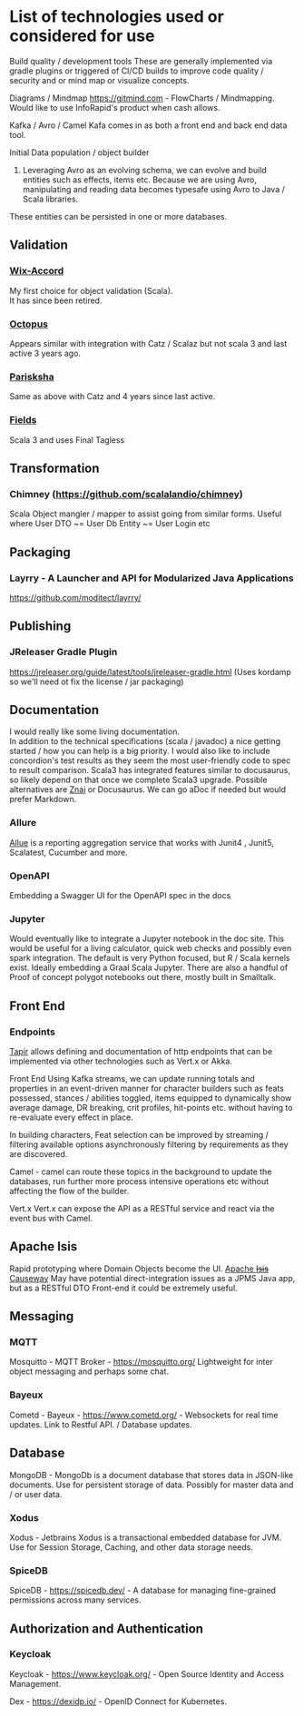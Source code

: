 # List of technologies used or considered for use

Build quality / development tools These are generally implemented via gradle plugins or triggered of CI/CD builds to
improve code quality / security and or mind map or visualize concepts.

Diagrams / Mindmap <https://gitmind.com> - FlowCharts / Mindmapping. Would like to use InfoRapid's product when cash
allows.

Kafka / Avro / Camel Kafa comes in as both a front end and back end data tool.

Initial Data population / object builder

1. Leveraging Avro as an evolving schema, we can evolve and build entities such as effects, items etc. Because we are
   using Avro, manipulating and reading data becomes typesafe using Avro to Java / Scala libraries.

These entities can be persisted in one or more databases.

## Validation

### [Wix-Accord](https://github.com/wix-incubator/accord)

My first choice for object validation (Scala).  
It has since been retired.

### [Octopus](https://github.com/krzemin/octopus)

Appears similar with integration with Catz / Scalaz but not scala 3 and last active 3 years ago.

### [Parisksha](https://github.com/ayushworks/pariksha)

Same as above with Catz and 4 years since last active.

### [Fields](https://jap-company.github.io/fields/)

Scala 3 and uses Final Tagless

## Transformation

### Chimney (https://github.com/scalalandio/chimney)

Scala Object mangler / mapper to assist going from similar forms.
Useful where User DTO ~= User Db Entity ~= User Login etc

## Packaging

### Layrry - A Launcher and API for Modularized Java Applications

https://github.com/moditect/layrry/

## Publishing

### JReleaser Gradle Plugin

https://jreleaser.org/guide/latest/tools/jreleaser-gradle.html
(Uses kordamp so we'll need ot fix the license / jar packaging)

## Documentation

I would really like some living documentation.  
In addition to the technical specifications (scala / javadoc) a nice getting started / how you can help is a big
priority. I would also like to include concordion's test results as they seem the most user-friendly code to spec to
result comparison. Scala3 has integrated features similar to docusaurus, so likely depend on that once we complete
Scala3 upgrade. Possible alternatives are [Znai](https://testingisdocumenting.org/znai/introduction/getting-started/) or
Docusaurus. We can go aDoc if needed but would prefer Markdown.

### Allure

[Allue](https://github.com/allure-framework) is a reporting aggregation service that works with Junit4 , Junit5, Scalatest, Cucumber and more.

### OpenAPI

Embedding a Swagger UI for the OpenAPI spec in the docs

### Jupyter

Would eventually like to integrate a Jupyter notebook in the doc site.
This would be useful for a living calculator, quick web checks and possibly even spark integration.
The default is very Python focused, but R / Scala kernels exist. Ideally embedding a Graal Scala Jupyter.
There are also a handful of Proof of concept polygot notebooks out there, mostly built in Smalltalk.

## Front End

### Endpoints

[Tapir](https://github.com/softwaremill/tapir)
allows defining and documentation of http endpoints that can be implemented via other technologies
such as Vert.x or Akka.

Front End Using Kafka streams, we can update running totals and properties in an event-driven manner for character
builders such as feats possessed, stances / abilities toggled, items equipped to dynamically show average damage, DR
breaking, crit profiles, hit-points etc. without having to re-evaluate every effect in place.

In building characters, Feat selection can be improved by streaming / filtering available options asynchronously
filtering by requirements as they are discovered.

Camel - camel can route these topics in the background to update the databases, run further more process intensive
operations etc without affecting the flow of the builder.

Vert.x Vert.x can expose the API as a RESTful service and react via the event bus with Camel.

## Apache Isis

Rapid prototyping where Domain Objects become the UI.
[Apache ~~Isis~~ Causeway](https://causeway.apache.org)
May have potential direct-integration issues as a JPMS Java app, but as a RESTful DTO Front-end it could be extremely useful.

## Messaging

### MQTT

Mosquitto - MQTT Broker - https://mosquitto.org/ Lightweight for inter object messaging and perhaps some chat.

### Bayeux

Cometd - Bayeux - https://www.cometd.org/ - Websockets for real time updates. Link to Restful API. / Database updates.

## Database

MongoDB - MongoDb is a document database that stores data in JSON-like documents.
Use for persistent storage of data. Possibly for master data and / or user data.

### Xodus

Xodus - Jetbrains Xodus is a transactional embedded database for JVM.
Use for Session Storage, Caching, and other data storage needs.

### SpiceDB

SpiceDB - https://spicedb.dev/ - A database for managing fine-grained permissions across many services.

## Authorization and Authentication

### Keycloak

Keycloak - https://www.keycloak.org/ - Open Source Identity and Access Management.

Dex - https://dexidp.io/ - OpenID Connect for Kubernetes.
